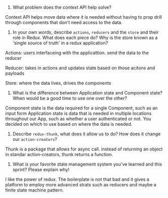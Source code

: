 1. What problem does the context API help solve?

Context API helps move data where it is needed without having to prop drill through components that don't need access to the data.

1. In your own words, describe `actions`, `reducers` and the `store` and their role in Redux. What does each piece do? Why is the store known as a 'single source of truth' in a redux application?

Actions: users interfaceing with the applicattion. send the data to the reducer

Reducer: takes in actions and updates state based on those acitons and payloads

Store: where the data lives, drives the components

1. What is the difference between Application state and Component state? When would be a good time to use one over the other?

Component state is the data required for a single Component, such as an input form
Application state is data that is needed in multiple locations throughout our App, such as whether a user authenticated or not.
You decided on which to use based on where the data is needed.

1. Describe `redux-thunk`, what does it allow us to do? How does it change our `action-creators`?

Thunk is a package that allows for async call. instead of returning an object in standar action-creators, thunk returns a function.

1. What is your favorite state management system you've learned and this sprint? Please explain why!

I like the power of redux. The boilerplate is not that bad and it gives a platform to employ more advanced strats such as reducers and maybe a finite state machine pattern.
